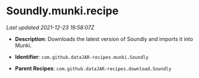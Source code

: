 # Soundly.munki.recipe

_Last updated 2021-12-23 19:58:07Z_

- **Description**: Downloads the latest version of Soundly and imports it into Munki.

- **Identifier**: `com.github.dataJAR-recipes.munki.Soundly`

- **Parent Recipes**: `com.github.dataJAR-recipes.download.Soundly`